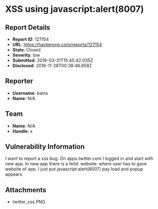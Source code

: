 # XSS using javascript:alert(8007)

## Report Details
- **Report ID**: 127154
- **URL**: https://hackerone.com/reports/127154
- **State**: Closed
- **Severity**: low
- **Submitted**: 2016-03-31T15:45:42.035Z
- **Disclosed**: 2016-11-28T00:38:46.858Z

## Reporter
- **Username**: bains
- **Name**: N/A

## Team
- **Name**: N/A
- **Handle**: x

## Vulnerability Information
I want to report a xss bug.
On apps.twitter.com I logged in and start with new app.
In new app there is a feild:
website: where user has to gave website of app.
I just put javascript:alert(8007) pay load and popup appears.



## Attachments
- twitter_xss.PNG
